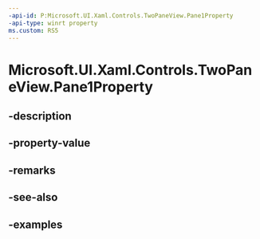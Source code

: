 ```yaml
---
-api-id: P:Microsoft.UI.Xaml.Controls.TwoPaneView.Pane1Property
-api-type: winrt property
ms.custom: RS5
---
```


<!-- Property syntax.
public DependencyProperty Pane1Property { get; }
-->

# Microsoft.UI.Xaml.Controls.TwoPaneView.Pane1Property

## -description

## -property-value

## -remarks

## -see-also

## -examples


